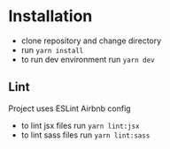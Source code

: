 # Installation
* clone repository and change directory
* run `yarn install`
* to run dev environment run `yarn dev`

## Lint
Project uses ESLint Airbnb config
* to lint jsx files run `yarn lint:jsx`
* to lint sass files run `yarn lint:sass`

